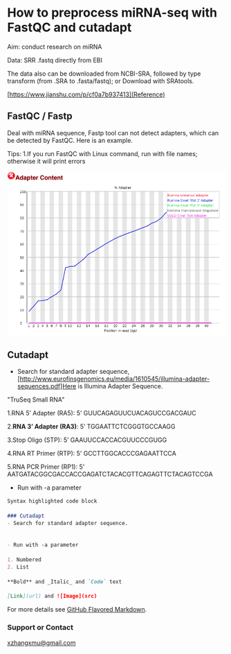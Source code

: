 # How to preprocess miRNA-seq with FastQC and cutadapt

Aim: conduct research on miRNA 

Data: SRR .fastq directly from EBI 

The data also can be downloaded from NCBI-SRA, followed by type transform (from .SRA to .fasta/fastq); or Download with SRAtools.

[https://www.jianshu.com/p/cf0a7b937413](Reference)

## FastQC / Fastp
Deal with miRNA sequence, Fastp tool can not detect adapters, which can be detected by FastQC. Here is an example.

Tips:
1.If you run FastQC with Linux command, run with file names; otherwise it will print errors

![Image](/1.png)

## Cutadapt
- Search for standard adapter sequence, [http://www.eurofinsgenomics.eu/media/1610545/illumina-adapter-sequences.pdf]Here is Illumina Adapter Sequence.

"TruSeq Small RNA"

1.RNA 5’ Adapter (RA5): 
5’ GUUCAGAGUUCUACAGUCCGACGAUC

2.**RNA 3’ Adapter (RA3)**: 
5’ TGGAATTCTCGGGTGCCAAGG

3.Stop Oligo (STP): 
5’ GAAUUCCACCACGUUCCCGUGG

4.RNA RT Primer (RTP): 
5’ GCCTTGGCACCCGAGAATTCCA

5.RNA PCR Primer (RP1): 
5’ AATGATACGGCGACCACCGAGATCTACACGTTCAGAGTTCTACAGTCCGA




- Run with -a parameter



```markdown
Syntax highlighted code block

### Cutadapt
- Search for standard adapter sequence.


- Run with -a parameter

1. Numbered
2. List

**Bold** and _Italic_ and `Code` text

[Link](url) and ![Image](src)
```

For more details see [GitHub Flavored Markdown](https://guides.github.com/features/mastering-markdown/).



### Support or Contact

xzhangxmu@gmail.com
